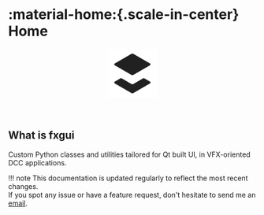 # :material-home:{.scale-in-center} Home

<div id="top"></div>
<div align="center">
  <a href="https://github.com/healkeiser/fxgui">
    <img src="docs/images/fxgui_logo_dark.svg" alt="fxgui" width="100" >
  </a>

  <p align="center">
    <br/>
  </p>
</div>

## What is fxgui

Custom Python classes and utilities tailored for Qt built UI, in VFX-oriented DCC applications.

!!! note
    This documentation is updated regularly to reflect the most recent changes.<br>
    If you spot any issue or have a feature request, don't hesitate to send me an [email](mailto:valentin.onze@gmail.com).
